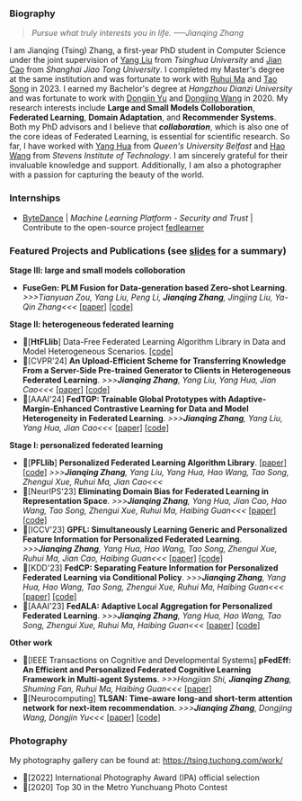 ### Biography

> _Pursue what truly interests you in life. –––Jianqing Zhang_

I am Jianqing (Tsing) Zhang, a first-year PhD student in Computer Science under the joint supervision of [Yang Liu](https://sites.google.com/site/yangliuveronica/) from _Tsinghua University_ and [Jian Cao](https://scholar.google.com/citations?hl=zh-CN&user=aEacdCQAAAAJ) from _Shanghai Jiao Tong University_. I completed my Master's degree at the same institution and was fortunate to work with [Ruhui Ma](https://scholar.google.com/citations?hl=zh-CN&user=PcrtqDsAAAAJ) and [Tao Song](https://scholar.google.com/citations?hl=zh-CN&user=tIjK-3QAAAAJ) in 2023. I earned my Bachelor's degree at _Hangzhou Dianzi University_ and was fortunate to work with [Dongjin Yu](https://scholar.google.com/citations?hl=zh-CN&user=DwG4deYAAAAJ) and [Dongjing Wang](https://dongjingwang.github.io/) in 2020. My research interests include **Large and Small Models Colloboration**, **Federated Learning**, **Domain Adaptation**, and **Recommender Systems**. Both my PhD advisors and I believe that ***collaboration***, which is also one of the core ideas of Federated Learning, is essential for scientific research. So far, I have worked with [Yang Hua](https://scholar.google.com/citations?hl=zh-CN&user=N0tFi8MAAAAJ) from _Queen's University Belfast_ and [Hao Wang](https://intellisys.haow.ca/haowang/) from _Stevens Institute of Technology_. I am sincerely grateful for their invaluable knowledge and support. Additionally, I am also a photographer with a passion for capturing the beauty of the world. 


### Internships

- [ByteDance](https://www.bytedance.com/en) | _Machine Learning Platform - Security and Trust_ | Contribute to the open-source project [fedlearner](https://github.com/bytedance/fedlearner)


### Featured Projects and Publications (see [slides](./ZJQ.pdf) for a summary)

**Stage Ⅲ: large and small models colloboration**
- **FuseGen: PLM Fusion for Data-generation based Zero-shot Learning**. _>>>Tianyuan Zou, Yang Liu, Peng Li, **Jianqing Zhang**, Jingjing Liu, Ya-Qin Zhang<<<_ [\[paper\]](https://arxiv.org/abs/2406.12527) [\[code\]](https://github.com/LindaLydia/FuseGen)

**Stage Ⅱ: heterogeneous federated learning**
- 🎉\[**HtFLlib**\] Data-Free Federated Learning Algorithm Library in Data and Model Heterogeneous Scenarios. [\[code\]](https://github.com/TsingZ0/HtFL)
- 🎉\[CVPR'24\] **An Upload-Efficient Scheme for Transferring Knowledge From a Server-Side Pre-trained Generator to Clients in Heterogeneous Federated Learning**. _>>>**Jianqing Zhang**, Yang Liu, Yang Hua, Jian Cao<<<_ [\[paper\]](https://arxiv.org/abs/2403.15760) [\[code\]](https://github.com/TsingZ0/FedKTL)
- 🎉\[AAAI'24\] **FedTGP: Trainable Global Prototypes with Adaptive-Margin-Enhanced Contrastive Learning for Data and Model Heterogeneity in Federated Learning**. _>>>**Jianqing Zhang**, Yang Liu, Yang Hua, Jian Cao<<<_ [\[paper\]](https://arxiv.org/abs/2401.03230) [\[code\]](https://github.com/TsingZ0/FedTGP)

**Stage Ⅰ: personalized federated learning**
- 🎉\[**PFLlib**\] **Personalized Federated Learning Algorithm Library**. [\[paper\]](https://arxiv.org/abs/2312.04992) [\[code\]](https://github.com/TsingZ0/PFLlib) _>>>**Jianqing Zhang**, Yang Liu, Yang Hua, Hao Wang, Tao Song, Zhengui Xue, Ruhui Ma, Jian Cao<<<_
- 🎉\[NeurIPS'23\] **Eliminating Domain Bias for Federated Learning in Representation Space**. _>>>**Jianqing Zhang**, Yang Hua, Jian Cao, Hao Wang, Tao Song, Zhengui Xue, Ruhui Ma, Haibing Guan<<<_ [\[paper\]](https://arxiv.org/abs/2311.14975) [\[code\]](https://github.com/TsingZ0/DBE
)
- 🎉\[ICCV'23\] **GPFL: Simultaneously Learning Generic and Personalized Feature Information for Personalized Federated Learning**. _>>>**Jianqing Zhang**, Yang Hua, Hao Wang, Tao Song, Zhengui Xue, Ruhui Ma, Jian Cao, Haibing Guan<<<_ [\[paper\]](https://arxiv.org/pdf/2308.10279v3.pdf) [\[code\]](https://github.com/TsingZ0/GPFL)
- 🎉\[KDD'23\] **FedCP: Separating Feature Information for Personalized Federated Learning via Conditional Policy**. _>>>**Jianqing Zhang**, Yang Hua, Hao Wang, Tao Song, Zhengui Xue, Ruhui Ma, Haibing Guan<<<_ [\[paper\]](https://arxiv.org/pdf/2307.01217v2.pdf) [\[code\]](https://github.com/TsingZ0/FedCP)
- 🎉\[AAAI'23\] **FedALA: Adaptive Local Aggregation for Personalized Federated Learning**. _>>>**Jianqing Zhang**, Yang Hua, Hao Wang, Tao Song, Zhengui Xue, Ruhui Ma, Haibing Guan<<<_ [\[paper\]](https://arxiv.org/pdf/2212.01197v4.pdf) [\[code\]](https://github.com/TsingZ0/FedALA)

**Other work**
- 🎉\[IEEE Transactions on Cognitive and Developmental Systems\] **pFedEff: An Efficient and Personalized Federated Cognitive Learning Framework in Multi-agent Systems**. _>>>Hongjian Shi, **Jianqing Zhang**, Shuming Fan, Ruhui Ma, Haibing Guan<<<_ [\[paper\]](https://ieeexplore.ieee.org/abstract/document/10163405/)
- 🎉\[Neurocomputing\] **TLSAN: Time-aware long-and short-term attention network for next-item recommendation**. _>>>**Jianqing Zhang**, Dongjing Wang, Dongjin Yu<<<_ [\[paper\]](https://doi.org/10.1016/j.neucom.2021.02.015) [\[code\]](https://github.com/TsingZ0/TLSAN)


### Photography

My photography gallery can be found at: https://tsing.tuchong.com/work/

- 🎉\[2022\] International Photography Award (IPA) official selection
- 🎉\[2020\] Top 30 in the Metro Yunchuang Photo Contest
